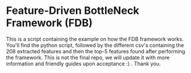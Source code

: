 # Feature-Driven BottleNeck Framework (FDB)
This is a script containing the example on how the FDB framework works. 
You'll find the python script, followed by the different csv's containing the 208 extracted features and then the top-5 features found after performing the framework. 
This is not the final repo, we will update it with more information and friendly guides upon acceptance :) .
Thank you. 
